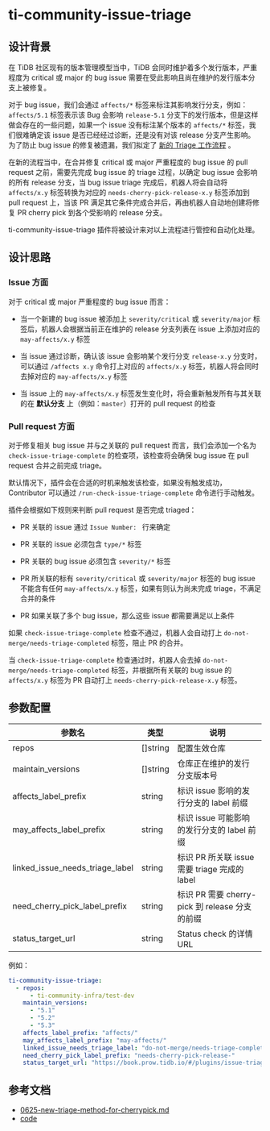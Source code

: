 # ti-community-issue-triage

## 设计背景

在 TiDB 社区现有的版本管理模型当中，TiDB 会同时维护着多个发行版本，严重程度为 critical 或 major 的 bug issue 需要在受此影响且尚在维护的发行版本分支上被修复。

对于 bug issue，我们会通过 `affects/*` 标签来标注其影响发行分支，例如：`affects/5.1` 标签表示该 Bug 会影响 `release-5.1` 分支下的发行版本，但是这样做会存在的一些问题，如果一个 issue 没有标注某个版本的 `affects/*` 标签，我们很难确定该 issue 是否已经经过诊断，还是没有对该 release 分支产生影响。为了防止 bug issue 的修复被遗漏，我们拟定了 [新的 Triage 工作流程](https://github.com/pingcap/community/blob/master/votes/0625-new-triage-method-for-cherrypick.md) 。

在新的流程当中，在合并修复 critical 或 major 严重程度的 bug issue 的 pull request 之前，需要先完成 bug issue 的 triage 过程，以确定 bug issue 会影响的所有 release 分支，当 bug issue triage 完成后，机器人将会自动将 `affects/x.y` 标签转换为对应的 `needs-cherry-pick-release-x.y` 标签添加到 pull request 上，当该 PR 满足其它条件完成合并后，再由机器人自动地创建将修复 PR cherry pick 到各个受影响的 release 分支。

ti-community-issue-triage 插件将被设计来对以上流程进行管控和自动化处理。

## 设计思路

### Issue 方面

对于 critical 或 major 严重程度的 bug issue 而言：

- 当一个新建的 bug issue 被添加上 `severity/critical` 或 `severity/major` 标签后，机器人会根据当前正在维护的 release 分支列表在 issue 上添加对应的 `may-affects/x.y` 标签

- 当 issue 通过诊断，确认该 issue 会影响某个发行分支 `release-x.y` 分支时，可以通过 `/affects x.y` 命令打上对应的 `affects/x.y` 标签，机器人将会同时去掉对应的 `may-affects/x.y` 标签

- 当 issue 上的 `may-affects/x.y` 标签发生变化时，将会重新触发所有与其关联的在 **默认分支** 上（例如：`master`）打开的 pull request 的检查

### Pull request 方面

对于修复相关 bug issue 并与之关联的 pull request 而言，我们会添加一个名为 `check-issue-triage-complete` 的检查项，该检查将会确保 bug issue 在 pull request 合并之前完成 triage。

默认情况下，插件会在合适的时机来触发该检查，如果没有触发成功，Contributor 可以通过 `/run-check-issue-triage-complete` 命令进行手动触发。

插件会根据如下规则来判断 pull request 是否完成 triaged：

- PR 关联的 issue 通过 `Issue Number: ` 行来确定

- PR 关联的 issue 必须包含 `type/*` 标签

- PR 关联的 bug issue 必须包含 `severity/*` 标签

- PR 所关联的标有 `severity/critical` 或 `severity/major` 标签的 bug issue 不能含有任何 `may-affects/x.y` 标签，如果有则认为尚未完成 triage，不满足合并的条件

- PR 如果关联了多个 bug issue，那么这些 issue 都需要满足以上条件

如果 `check-issue-triage-complete` 检查不通过，机器人会自动打上 `do-not-merge/needs-triage-completed` 标签，阻止 PR 的合并。

当 `check-issue-triage-complete` 检查通过时，机器人会去掉 `do-not-merge/needs-triage-completed` 标签，并根据所有关联的 bug issue 的 `affects/x.y` 标签为 PR 自动打上 `needs-cherry-pick-release-x.y` 标签。

## 参数配置 

| 参数名                             | 类型       | 说明                                   |
|---------------------------------|----------|--------------------------------------|
| repos                           | []string | 配置生效仓库                               |
| maintain_versions               | []string | 仓库正在维护的发行分支版本号                       |
| affects_label_prefix            | string   | 标识 issue 影响的发行分支的 label 前缀           |
| may_affects_label_prefix        | string   | 标识 issue 可能影响的发行分支的 label 前缀         |
| linked_issue_needs_triage_label | string   | 标识 PR 所关联 issue 需要 triage 完成的 label  |
| need_cherry_pick_label_prefix   | string   | 标识 PR 需要 cherry-pick 到 release 分支的前缀 |
| status_target_url               | string   | Status check 的详情 URL                 |

例如：

```yml
ti-community-issue-triage:
  - repos:
      - ti-community-infra/test-dev
    maintain_versions:
      - "5.1"
      - "5.2"
      - "5.3"
    affects_label_prefix: "affects/"
    may_affects_label_prefix: "may-affects/"
    linked_issue_needs_triage_label: "do-not-merge/needs-triage-completed"
    need_cherry_pick_label_prefix: "needs-cherry-pick-release-"
    status_target_url: "https://book.prow.tidb.io/#/plugins/issue-triage"
```

## 参考文档

- [0625-new-triage-method-for-cherrypick.md](https://github.com/pingcap/community/blob/master/votes/0625-new-triage-method-for-cherrypick.md)
- [code](https://github.com/ti-community-infra/tichi/tree/master/internal/pkg/externalplugins/issuetriage)

